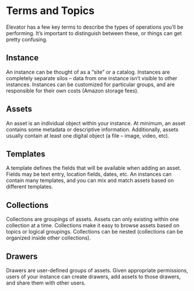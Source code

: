 # Terms and Topics
Elevator has a few key terms to describe the types of operations you’ll be performing. It’s important to distinguish between these, or things can get pretty confusing.

## Instance
An instance can be thought of as a “site” or a catalog. Instances are completely separate silos – data from one instance isn’t visible to other instances. Instances can be customized for particular groups, and are responsible for their own costs (Amazon storage fees).

## Assets
An asset is an individual object within your instance. At minimum, an asset contains some metadata or descriptive information. Additionally, assets usually contain at least one digital object (a file – image, video, etc).

## Templates
A template defines the fields that will be available when adding an asset. Fields may be text entry, location fields, dates, etc. An instances can contain many templates, and you can mix and match assets based on different templates.

## Collections
Collections are groupings of assets. Assets can only existing within one collection at a time. Collections make it easy to browse assets based on topics or logical groupings. Collections can be nested (collections can be organized inside other collections).

## Drawers
Drawers are user-defined groups of assets. Given appropriate permissions, users of your instance can create drawers, add assets to those drawers, and share them with other users.